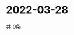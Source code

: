 # 2022-03-28
  共 0条

  <!-- BEGIN -->
  <!-- 最后更新时间Mon Mar 28 2022 05:04:45 GMT+0000 (Coordinated Universal Time) -->
  
  <!-- END -->
  
  